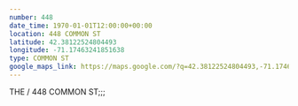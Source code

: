 ```yaml
---
number: 448
date_time: 1970-01-01T12:00:00+00:00
location: 448 COMMON ST
latitude: 42.38122524804493
longitude: -71.17463241851638
type: COMMON ST
google_maps_link: https://maps.google.com/?q=42.38122524804493,-71.17463241851638
---
```


 THE / 448 COMMON ST;;;
